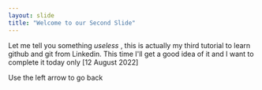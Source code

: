```yaml
---
layout: slide
title: "Welcome to our Second Slide"
---
```

Let me tell you something _useless_ , this is
actually my third tutorial to learn github and git from Linkedin. This time I'll get a good idea of it
and I want to complete it today only [12 August 2022]

Use the left arrow to go back
